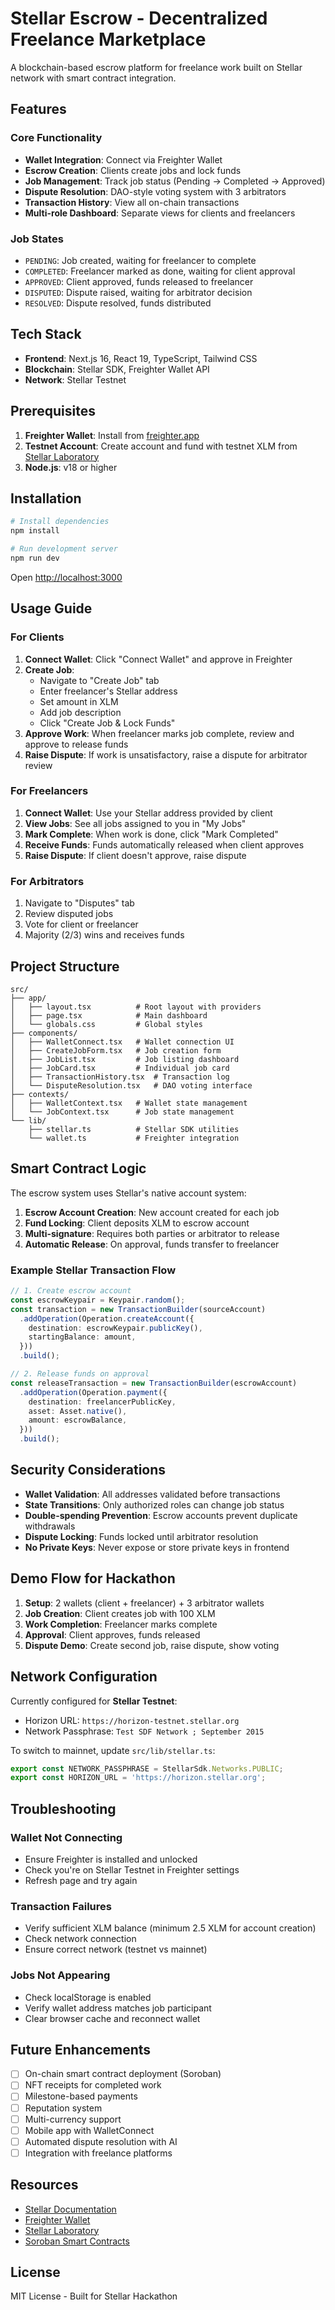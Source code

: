 # Stellar Escrow - Decentralized Freelance Marketplace

A blockchain-based escrow platform for freelance work built on Stellar network with smart contract integration.

## Features

### Core Functionality
- **Wallet Integration**: Connect via Freighter Wallet
- **Escrow Creation**: Clients create jobs and lock funds
- **Job Management**: Track job status (Pending → Completed → Approved)
- **Dispute Resolution**: DAO-style voting system with 3 arbitrators
- **Transaction History**: View all on-chain transactions
- **Multi-role Dashboard**: Separate views for clients and freelancers

### Job States
- `PENDING`: Job created, waiting for freelancer to complete
- `COMPLETED`: Freelancer marked as done, waiting for client approval
- `APPROVED`: Client approved, funds released to freelancer
- `DISPUTED`: Dispute raised, waiting for arbitrator decision
- `RESOLVED`: Dispute resolved, funds distributed

## Tech Stack

- **Frontend**: Next.js 16, React 19, TypeScript, Tailwind CSS
- **Blockchain**: Stellar SDK, Freighter Wallet API
- **Network**: Stellar Testnet

## Prerequisites

1. **Freighter Wallet**: Install from [freighter.app](https://www.freighter.app/)
2. **Testnet Account**: Create account and fund with testnet XLM from [Stellar Laboratory](https://laboratory.stellar.org/#account-creator?network=test)
3. **Node.js**: v18 or higher

## Installation

```bash
# Install dependencies
npm install

# Run development server
npm run dev
```

Open [http://localhost:3000](http://localhost:3000)

## Usage Guide

### For Clients

1. **Connect Wallet**: Click "Connect Wallet" and approve in Freighter
2. **Create Job**: 
   - Navigate to "Create Job" tab
   - Enter freelancer's Stellar address
   - Set amount in XLM
   - Add job description
   - Click "Create Job & Lock Funds"
3. **Approve Work**: When freelancer marks job complete, review and approve to release funds
4. **Raise Dispute**: If work is unsatisfactory, raise a dispute for arbitrator review

### For Freelancers

1. **Connect Wallet**: Use your Stellar address provided by client
2. **View Jobs**: See all jobs assigned to you in "My Jobs"
3. **Mark Complete**: When work is done, click "Mark Completed"
4. **Receive Funds**: Funds automatically released when client approves
5. **Raise Dispute**: If client doesn't approve, raise dispute

### For Arbitrators

1. Navigate to "Disputes" tab
2. Review disputed jobs
3. Vote for client or freelancer
4. Majority (2/3) wins and receives funds

## Project Structure

```
src/
├── app/
│   ├── layout.tsx          # Root layout with providers
│   ├── page.tsx            # Main dashboard
│   └── globals.css         # Global styles
├── components/
│   ├── WalletConnect.tsx   # Wallet connection UI
│   ├── CreateJobForm.tsx   # Job creation form
│   ├── JobList.tsx         # Job listing dashboard
│   ├── JobCard.tsx         # Individual job card
│   ├── TransactionHistory.tsx  # Transaction log
│   └── DisputeResolution.tsx   # DAO voting interface
├── contexts/
│   ├── WalletContext.tsx   # Wallet state management
│   └── JobContext.tsx      # Job state management
└── lib/
    ├── stellar.ts          # Stellar SDK utilities
    └── wallet.ts           # Freighter integration
```

## Smart Contract Logic

The escrow system uses Stellar's native account system:

1. **Escrow Account Creation**: New account created for each job
2. **Fund Locking**: Client deposits XLM to escrow account
3. **Multi-signature**: Requires both parties or arbitrator to release
4. **Automatic Release**: On approval, funds transfer to freelancer

### Example Stellar Transaction Flow

```typescript
// 1. Create escrow account
const escrowKeypair = Keypair.random();
const transaction = new TransactionBuilder(sourceAccount)
  .addOperation(Operation.createAccount({
    destination: escrowKeypair.publicKey(),
    startingBalance: amount,
  }))
  .build();

// 2. Release funds on approval
const releaseTransaction = new TransactionBuilder(escrowAccount)
  .addOperation(Operation.payment({
    destination: freelancerPublicKey,
    asset: Asset.native(),
    amount: escrowBalance,
  }))
  .build();
```

## Security Considerations

- **Wallet Validation**: All addresses validated before transactions
- **State Transitions**: Only authorized roles can change job status
- **Double-spending Prevention**: Escrow accounts prevent duplicate withdrawals
- **Dispute Locking**: Funds locked until arbitrator resolution
- **No Private Keys**: Never expose or store private keys in frontend

## Demo Flow for Hackathon

1. **Setup**: 2 wallets (client + freelancer) + 3 arbitrator wallets
2. **Job Creation**: Client creates job with 100 XLM
3. **Work Completion**: Freelancer marks complete
4. **Approval**: Client approves, funds released
5. **Dispute Demo**: Create second job, raise dispute, show voting

## Network Configuration

Currently configured for **Stellar Testnet**:
- Horizon URL: `https://horizon-testnet.stellar.org`
- Network Passphrase: `Test SDF Network ; September 2015`

To switch to mainnet, update `src/lib/stellar.ts`:
```typescript
export const NETWORK_PASSPHRASE = StellarSdk.Networks.PUBLIC;
export const HORIZON_URL = 'https://horizon.stellar.org';
```

## Troubleshooting

### Wallet Not Connecting
- Ensure Freighter is installed and unlocked
- Check you're on Stellar Testnet in Freighter settings
- Refresh page and try again

### Transaction Failures
- Verify sufficient XLM balance (minimum 2.5 XLM for account creation)
- Check network connection
- Ensure correct network (testnet vs mainnet)

### Jobs Not Appearing
- Check localStorage is enabled
- Verify wallet address matches job participant
- Clear browser cache and reconnect wallet

## Future Enhancements

- [ ] On-chain smart contract deployment (Soroban)
- [ ] NFT receipts for completed work
- [ ] Milestone-based payments
- [ ] Reputation system
- [ ] Multi-currency support
- [ ] Mobile app with WalletConnect
- [ ] Automated dispute resolution with AI
- [ ] Integration with freelance platforms

## Resources

- [Stellar Documentation](https://developers.stellar.org/)
- [Freighter Wallet](https://www.freighter.app/)
- [Stellar Laboratory](https://laboratory.stellar.org/)
- [Soroban Smart Contracts](https://soroban.stellar.org/)

## License

MIT License - Built for Stellar Hackathon
